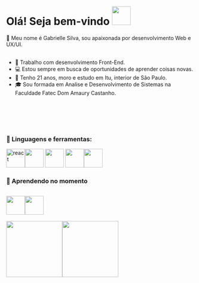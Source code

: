 # Olá! Seja bem-vindo <img src="https://i.pinimg.com/originals/7c/ca/c4/7ccac4699f861ebd999ed270a5a42eac.gif" width="50">

:wave: Meu nome é Gabrielle Silva, sou apaixonada por desenvolvimento Web e UX/UI. 
<br>
<br>
- :briefcase: Trabalho com desenvolvimento Front-End.
- :computer: Estou sempre em busca de oportunidades de aprender coisas novas. 
- :pushpin: Tenho 21 anos, moro e estudo em Itu, interior de São Paulo. 
- :mortar_board: Sou formada em Analise e Desenvolvimento de Sistemas na Faculdade Fatec Dom Amaury Castanho.

<br>
<br>
<br>
<br>

### :telescope: Linguagens e ferramentas:
<img width="50" height="50" src="https://img.icons8.com/office/50/react.png" alt="react"/><img src="https://img.icons8.com/color/344/angularjs.png" width="50">
<img src="https://img.icons8.com/color/344/bootstrap.png" width="50">
<img src="https://img.icons8.com/color/344/html-5--v2.png" width="50"><img src="https://img.icons8.com/color/344/javascript--v1.png" width="50">


### :seedling: Aprendendo no momento
<img src="https://img.icons8.com/color/344/python--v1.png" width="50"><img src="https://img.icons8.com/ios/344/django.png" width="50">
---
<div>
<img height="150em" src="https://github-readme-stats.vercel.app/api/top-langs/?username=httpsGabrielle&layout=compact&langs_count=7&theme=dracula"/><img height="150em" src="https://github-readme-stats.vercel.app/api?username=httpsGabrielle&show_icons=true&theme=dracula&include_all_commits=true&count_private=true"/>
</div>
